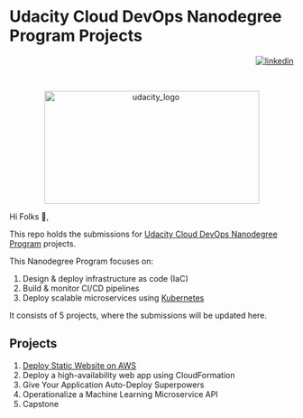 # Udacity Cloud DevOps Nanodegree Program Projects

<!-- [![LinkedIn][linkedin-shield]][linkedin-url] -->
<p align="right">
    <a href="https://www.linkedin.com/in/andrew-wilson93/" target="_blank" rel="noopener noreferrer">
        <img src="https://img.shields.io/badge/LinkedIn-0077B5?style=for-the-badge&logo=linkedin&logoColor=white" alt="linkedin">
    </a>
</p>

<br />
<p align="center">
    <img src="https://upload.wikimedia.org/wikipedia/commons/3/3b/Udacity_logo.png" alt="udacity_logo" width="381" height="200">
</p>

Hi Folks :wave:,

This repo holds the submissions for [Udacity Cloud DevOps Nanodegree Program](https://www.udacity.com/course/cloud-dev-ops-nanodegree--nd9991) projects.

This Nanodegree Program focuses on:
1. Design & deploy infrastructure as code (IaC)
2. Build & monitor CI/CD pipelines
3. Deploy scalable microservices using [Kubernetes](https://kubernetes.io/)

It consists of 5 projects, where the submissions will be updated here.

## Projects
1. [Deploy Static Website on AWS](./01.deploy_static_website_on_aws)
2. Deploy a high-availability web app using CloudFormation
3. Give Your Application Auto-Deploy Superpowers
4. Operationalize a Machine Learning Microservice API
5. Capstone

<!-- MARKDOWN LINKS & IMAGES -->
[linkedin-shield]: https://img.shields.io/badge/LinkedIn-0077B5?style=for-the-badge&logo=linkedin&logoColor=white
[linkedin-url]: https://www.linkedin.com/in/andrew-wilson93/